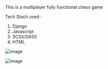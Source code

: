 This is a multiplayer fully functional chess game

Tech Stach used : 
1. Django
2. Javascript
3. SCSS/SASS
4. HTML

![image](https://github.com/SatpalSinghHere/chess-game/assets/118976985/6d59d797-becd-418c-ae07-0cba1bfe9cb9)

![image](https://github.com/SatpalSinghHere/chess-game/assets/118976985/2dbc1cef-cc6d-4970-b446-e9afb3ebb6bf)
